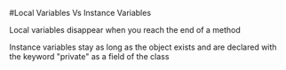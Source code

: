 #Local Variables Vs Instance Variables

Local variables disappear when you reach the end of a method

Instance variables stay as long as the object exists and are declared with the keyword "private" as a field of the class
